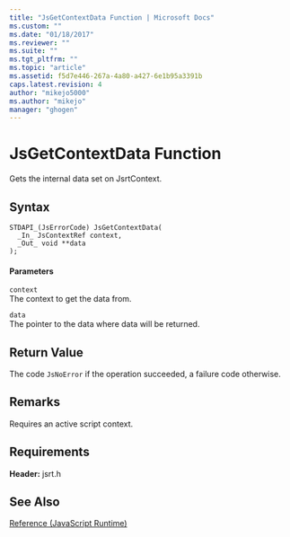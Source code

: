 ```yaml
---
title: "JsGetContextData Function | Microsoft Docs"
ms.custom: ""
ms.date: "01/18/2017"
ms.reviewer: ""
ms.suite: ""
ms.tgt_pltfrm: ""
ms.topic: "article"
ms.assetid: f5d7e446-267a-4a80-a427-6e1b95a3391b
caps.latest.revision: 4
author: "mikejo5000"
ms.author: "mikejo"
manager: "ghogen"
---
```

# JsGetContextData Function
Gets the internal data set on JsrtContext.  
  
## Syntax  
  
```  
STDAPI_(JsErrorCode) JsGetContextData(  
  _In_ JsContextRef context,  
  _Out_ void **data  
);  
```  
  
#### Parameters  
 `context`  
 The context to get the data from.  
  
 `data`  
 The pointer to the data where data will be returned.  
  
## Return Value  
 The code `JsNoError` if the operation succeeded, a failure code otherwise.  
  
## Remarks  
 Requires an active script context.  
  
## Requirements  
 **Header:** jsrt.h  
  
## See Also  
 [Reference (JavaScript Runtime)](../chakra-hosting/reference-javascript-runtime.md)